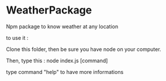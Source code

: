 # WeatherPackage
Npm package to know weather at any location

to use it : 

Clone this folder, then be sure you have node on your computer. 

Then, type this : node index.js [command] <options>

type command "help" to have more informations
